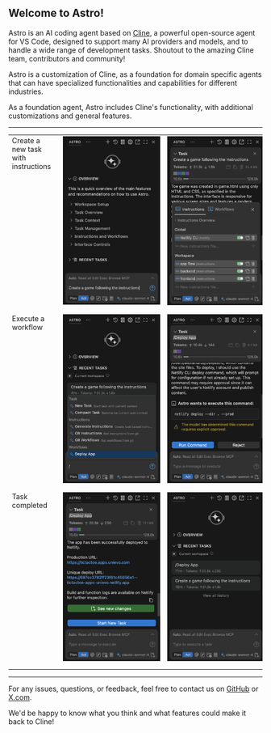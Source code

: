 ## Welcome to Astro!

Astro is an AI coding agent based on [Cline](https://cline.bot), a powerful open-source agent for VS Code, designed to support many AI providers and models, and to handle a wide range of development tasks. Shoutout to the amazing Cline team, contributors and community!

Astro is a customization of Cline, as a foundation for domain specific agents that can have specialized functionalities and capabilities for different industries.

As a foundation agent, Astro includes Cline's functionality, with additional customizations and general features.

---

<table width="100%" border="0" cellspacing="0" cellpadding="0">
    <tr>
        <td valign="top">
            Create a new task with instructions
        </td>
        <td width="260" valign="top">
            <img src="https://raw.githubusercontent.com/unievo/astro/dev/assets/img/start.png" alt="Astro Start" width="250" style="margin-left: 10px; margin-bottom: 10px;">
        </td>
        <td width="260" valign="top">
            <img src="https://raw.githubusercontent.com/unievo/astro/dev/assets/img/instructions.png" alt="Astro Instructions" width="250" style="margin-left: 10px; margin-bottom: 10px;">
        </td>
    </tr>
    <tr>
        <td valign="top">
            Execute a workflow
        </td>
        <td width="260" valign="top">
            <img src="https://raw.githubusercontent.com/unievo/astro/dev/assets/img/workflows.png" alt="Astro Workflows" width="250" style="margin-left: 10px; margin-bottom: 10px;">
        </td>
        <td width="260" valign="top">
            <img src="https://raw.githubusercontent.com/unievo/astro/dev/assets/img/task-run.png" alt="Astro Task Run" width="250" style="margin-left: 10px; margin-bottom: 10px;">
        </td>
    </tr>
    <tr>
        <td valign="top">
            Task completed
        </td>
        <td width="260" valign="top">
            <img src="https://raw.githubusercontent.com/unievo/astro/dev/assets/img/task-end.png" alt="Astro Task End" width="250" style="margin-left: 10px; margin-bottom: 10px;">
        </td>
        <td width="260" valign="top">
            <img src="https://raw.githubusercontent.com/unievo/astro/dev/assets/img/home.png" alt="Astro Home" width="250" style="margin-left: 10px; margin-bottom: 10px;">
        </td>
    </tr>
</table>


---

For any issues, questions, or feedback, feel free to contact us on [GitHub](https://github.com/unievo/astro) or [X.com](https://x.com/unievo_ai). 

We'd be happy to know what you think and what features could make it back to Cline!

